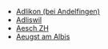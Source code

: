 * [Adlikon (bei Andelfingen)](./Adlikon_b_A.md)
* [Adliswil](./Adliswil.md)
* [Aesch ZH](./Aesch_ZH.md)
* [Aeugst am Albis](./Aeugst_a_A.md)
